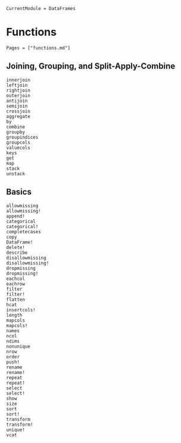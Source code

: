 ```@meta
CurrentModule = DataFrames
```

# Functions

```@index
Pages = ["functions.md"]
```

## Joining, Grouping, and Split-Apply-Combine

```@docs
innerjoin
leftjoin
rightjoin
outerjoin
antijoin
semijoin
crossjoin
aggregate
by
combine
groupby
groupindices
groupcols
valuecols
keys
get
map
stack
unstack
```

## Basics

```@docs
allowmissing
allowmissing!
append!
categorical
categorical!
completecases
copy
DataFrame!
delete!
describe
disallowmissing
disallowmissing!
dropmissing
dropmissing!
eachcol
eachrow
filter
filter!
flatten
hcat
insertcols!
length
mapcols
mapcols!
names
ncol
ndims
nonunique
nrow
order
push!
rename
rename!
repeat
repeat!
select
select!
show
size
sort
sort!
transform
transform!
unique!
vcat
```
